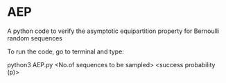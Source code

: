 # AEP
A python code to verify the asymptotic equipartition property for Bernoulli random sequences

To run the code, go to terminal and type:

python3 AEP.py <length of each random bernoulli sequence> <No.of sequences to be sampled> <success probability (p)>
